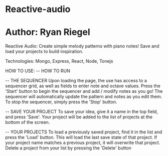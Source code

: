 # Reactive-audio
# Author: Ryan Riegel


Reactive Audio:
Create simple melody patterns with piano notes! Save and load your projects to build inspiration.

Technologies:
Mongo, Express, React, Node, Tonejs

HOW TO USE:
-- HOW TO RUN


-- THE SEQUENCER
Upon loading the page, the use has access to a sequencer grid, as well as fields to enter note and octave values.
Press the 'Start' button to begin the sequencer and add / modify notes as you go!
The sequencer will automatically update the pattern and notes as you edit them.
To stop the sequencer, simply press the 'Stop' button.

-- SAVE YOUR PROJECT
To save your idea, give it a name in the top field, and press 'Save'.
Your project will be added to the list of projects at the bottom of the screen.


-- YOUR PROJECTS
To load a previously saved project, find it in the list and press the 'Load' button. This will load the last save state of that project.
If your project name matches a previous project, it will overwrite that project.
Delete a project from your list by pressing the 'Delete' button


